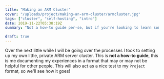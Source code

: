 ```yaml
---
title: "Making an ARM Cluster"
cover: "/uploads/project/making-an-arm-cluster/armcluster.jpg"
tags: ["cluster", "self-hosting", "intro"]
date: 2019-11-22T05:38:19Z
summary: "Not a how-to guide per-se, but if you're looking to learn something, here we go!"

draft: true
---
```


Over the next little while I will be going over the processes I took to setting up my own little, private ARM server cluster.
This is **not a how-to guide**, this is me documenting my experiences in a format that may or may not be helpful for other people.
This will also act as a nice test to my `Project` format, so we'll see how it goes!

